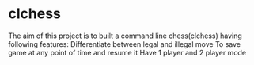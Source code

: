 # clchess

The aim of this project is to built a command line chess(clchess) having following features:
Differentiate between legal and illegal move
To save game at any point of time and resume it
Have 1 player and 2 player mode